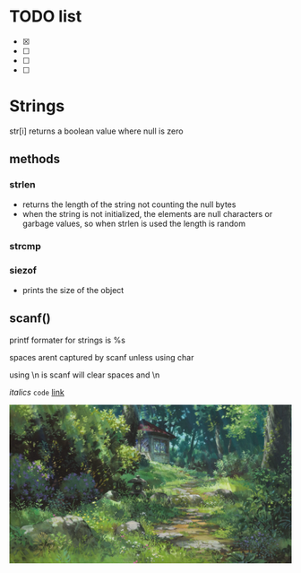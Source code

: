 # TODO list
- [x] 
- [ ] 
- [ ] 
- [ ] 

# Strings

str[i] returns a boolean value where null is zero

## methods

### strlen
- returns the length of the string not counting the null bytes
- when the string is not initialized, the elements are null characters or garbage values, so when strlen is used the length is random

### strcmp

### siezof
- prints the size of the object


[//]: <> (This is can be moved into its own file and linked)
## scanf()
printf formater for strings is %s

spaces arent captured by scanf unless using char

using \n is scanf will clear spaces and \n

*italics*
`code`
[link](~/)


![image](Wallpaper.jpg)
